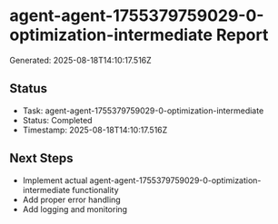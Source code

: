 # agent-agent-1755379759029-0-optimization-intermediate Report

Generated: 2025-08-18T14:10:17.516Z

## Status
- Task: agent-agent-1755379759029-0-optimization-intermediate
- Status: Completed
- Timestamp: 2025-08-18T14:10:17.516Z

## Next Steps
- Implement actual agent-agent-1755379759029-0-optimization-intermediate functionality
- Add proper error handling
- Add logging and monitoring
